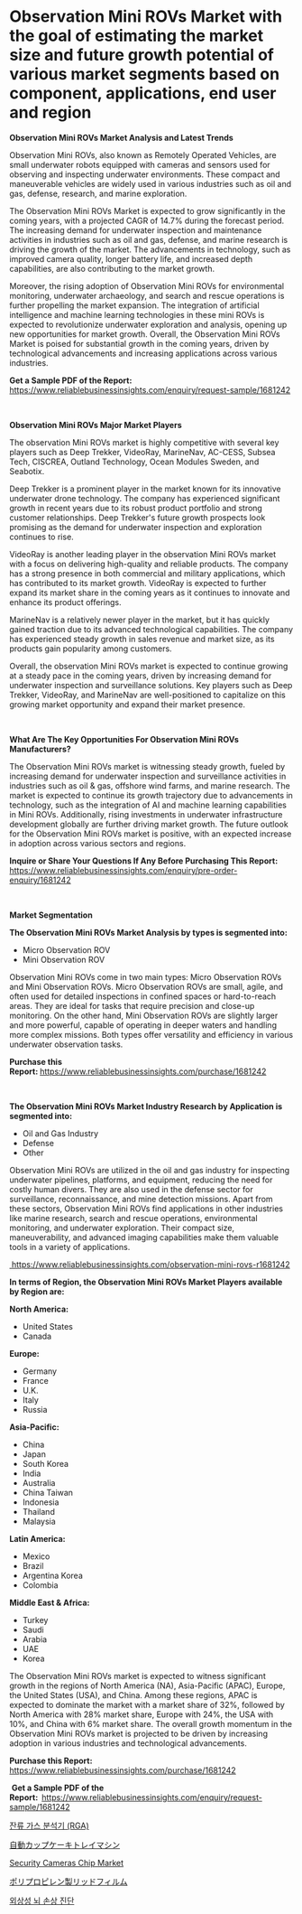 <p><h1>Observation Mini ROVs Market with the goal of estimating the market size and future growth potential of various market segments based on component, applications, end user and region</h1></p><p><strong>Observation Mini ROVs Market Analysis and Latest Trends</strong></p>
<p><p>Observation Mini ROVs, also known as Remotely Operated Vehicles, are small underwater robots equipped with cameras and sensors used for observing and inspecting underwater environments. These compact and maneuverable vehicles are widely used in various industries such as oil and gas, defense, research, and marine exploration.</p><p>The Observation Mini ROVs Market is expected to grow significantly in the coming years, with a projected CAGR of 14.7% during the forecast period. The increasing demand for underwater inspection and maintenance activities in industries such as oil and gas, defense, and marine research is driving the growth of the market. The advancements in technology, such as improved camera quality, longer battery life, and increased depth capabilities, are also contributing to the market growth.</p><p>Moreover, the rising adoption of Observation Mini ROVs for environmental monitoring, underwater archaeology, and search and rescue operations is further propelling the market expansion. The integration of artificial intelligence and machine learning technologies in these mini ROVs is expected to revolutionize underwater exploration and analysis, opening up new opportunities for market growth. Overall, the Observation Mini ROVs Market is poised for substantial growth in the coming years, driven by technological advancements and increasing applications across various industries.</p></p>
<p><strong>Get a Sample PDF of the Report:&nbsp;</strong> <a href="https://www.reliablebusinessinsights.com/enquiry/request-sample/1681242">https://www.reliablebusinessinsights.com/enquiry/request-sample/1681242</a></p>
<p>&nbsp;</p>
<p><strong>Observation Mini ROVs Major Market Players</strong></p>
<p><p>The observation Mini ROVs market is highly competitive with several key players such as Deep Trekker, VideoRay, MarineNav, AC-CESS, Subsea Tech, CISCREA, Outland Technology, Ocean Modules Sweden, and Seabotix. </p><p>Deep Trekker is a prominent player in the market known for its innovative underwater drone technology. The company has experienced significant growth in recent years due to its robust product portfolio and strong customer relationships. Deep Trekker's future growth prospects look promising as the demand for underwater inspection and exploration continues to rise.</p><p>VideoRay is another leading player in the observation Mini ROVs market with a focus on delivering high-quality and reliable products. The company has a strong presence in both commercial and military applications, which has contributed to its market growth. VideoRay is expected to further expand its market share in the coming years as it continues to innovate and enhance its product offerings.</p><p>MarineNav is a relatively newer player in the market, but it has quickly gained traction due to its advanced technological capabilities. The company has experienced steady growth in sales revenue and market size, as its products gain popularity among customers.</p><p>Overall, the observation Mini ROVs market is expected to continue growing at a steady pace in the coming years, driven by increasing demand for underwater inspection and surveillance solutions. Key players such as Deep Trekker, VideoRay, and MarineNav are well-positioned to capitalize on this growing market opportunity and expand their market presence.</p></p>
<p>&nbsp;</p>
<p><strong>What Are The Key Opportunities For Observation Mini ROVs Manufacturers?</strong></p>
<p><p>The Observation Mini ROVs market is witnessing steady growth, fueled by increasing demand for underwater inspection and surveillance activities in industries such as oil & gas, offshore wind farms, and marine research. The market is expected to continue its growth trajectory due to advancements in technology, such as the integration of AI and machine learning capabilities in Mini ROVs. Additionally, rising investments in underwater infrastructure development globally are further driving market growth. The future outlook for the Observation Mini ROVs market is positive, with an expected increase in adoption across various sectors and regions.</p></p>
<p><strong>Inquire or Share Your Questions If Any Before Purchasing This Report:</strong> <a href="https://www.reliablebusinessinsights.com/enquiry/pre-order-enquiry/1681242">https://www.reliablebusinessinsights.com/enquiry/pre-order-enquiry/1681242</a></p>
<p>&nbsp;</p>
<p><strong>Market Segmentation</strong></p>
<p><strong>The Observation Mini ROVs Market Analysis by types is segmented into:</strong></p>
<p><ul><li>Micro Observation ROV</li><li>Mini Observation ROV</li></ul></p>
<p><p>Observation Mini ROVs come in two main types: Micro Observation ROVs and Mini Observation ROVs. Micro Observation ROVs are small, agile, and often used for detailed inspections in confined spaces or hard-to-reach areas. They are ideal for tasks that require precision and close-up monitoring. On the other hand, Mini Observation ROVs are slightly larger and more powerful, capable of operating in deeper waters and handling more complex missions. Both types offer versatility and efficiency in various underwater observation tasks.</p></p>
<p><strong>Purchase this Report:&nbsp;</strong><a href="https://www.reliablebusinessinsights.com/purchase/1681242">https://www.reliablebusinessinsights.com/purchase/1681242</a></p>
<p>&nbsp;</p>
<p><strong>The Observation Mini ROVs Market Industry Research by Application is segmented into:</strong></p>
<p><ul><li>Oil and Gas Industry</li><li>Defense</li><li>Other</li></ul></p>
<p><p>Observation Mini ROVs are utilized in the oil and gas industry for inspecting underwater pipelines, platforms, and equipment, reducing the need for costly human divers. They are also used in the defense sector for surveillance, reconnaissance, and mine detection missions. Apart from these sectors, Observation Mini ROVs find applications in other industries like marine research, search and rescue operations, environmental monitoring, and underwater exploration. Their compact size, maneuverability, and advanced imaging capabilities make them valuable tools in a variety of applications.</p></p>
<p><a href="https://www.reliablebusinessinsights.com/observation-mini-rovs-r1681242">&nbsp;https://www.reliablebusinessinsights.com/observation-mini-rovs-r1681242</a></p>
<p><strong>In terms of Region, the Observation Mini ROVs Market Players available by Region are:</strong></p>
<p>
    <p> <strong> North America: </strong>
        <ul>
            <li>United States</li>
            <li>Canada</li>
        </ul>
        </p> 
    <p> <strong> Europe: </strong>
        <ul>
            <li>Germany</li>
            <li>France</li>
            <li>U.K.</li>
            <li>Italy</li>
            <li>Russia</li>
        </ul>
        </p> 
    <p> <strong> Asia-Pacific: </strong>
        <ul>
            <li>China</li>
            <li>Japan</li>
            <li>South Korea</li>
            <li>India</li>
            <li>Australia</li>
            <li>China Taiwan</li>
            <li>Indonesia</li>
            <li>Thailand</li>
            <li>Malaysia</li>
        </ul>
        </p> 
    <p> <strong> Latin America: </strong>
        <ul>
            <li>Mexico</li>
            <li>Brazil</li>
            <li>Argentina Korea</li>
            <li>Colombia</li>
        </ul>
        </p> 
    <p> <strong> Middle East & Africa: </strong>
        <ul>
            <li>Turkey</li>
            <li>Saudi</li>
            <li>Arabia</li>
            <li>UAE</li>
            <li>Korea</li>
        </ul>
    </p>
    </p>
<p><p>The Observation Mini ROVs market is expected to witness significant growth in the regions of North America (NA), Asia-Pacific (APAC), Europe, the United States (USA), and China. Among these regions, APAC is expected to dominate the market with a market share of 32%, followed by North America with 28% market share, Europe with 24%, the USA with 10%, and China with 6% market share. The overall growth momentum in the Observation Mini ROVs market is projected to be driven by increasing adoption in various industries and technological advancements.</p></p>
<p><strong>Purchase this Report: </strong><a href="https://www.reliablebusinessinsights.com/purchase/1681242">https://www.reliablebusinessinsights.com/purchase/1681242</a></p>
<p>&nbsp;<strong>Get a Sample PDF of the Report:&nbsp;&nbsp;</strong><a href="https://www.reliablebusinessinsights.com/enquiry/request-sample/1681242">https://www.reliablebusinessinsights.com/enquiry/request-sample/1681242</a></p>
<p><strong></strong></p>
<p><p><a href="https://github.com/rustymarie2024/Market-Research-Report-List-1/blob/main/859014994374.md">잔류 가스 분석기 (RGA)</a></p><p><a href="https://github.com/AylinBeier/Market-Research-Report-List-1/blob/main/7466768100807.md">自動カップケーキトレイマシン</a></p><p><a href="https://issuu.com/reportprime-2/docs/security-cameras-chip-market-size-2030.pptx">Security Cameras Chip Market</a></p><p><a href="https://github.com/VellaJacobi2023/Market-Research-Report-List-1/blob/main/6749297100806.md">ポリプロピレン製リッドフィルム</a></p><p><a href="https://github.com/giancarlo642004/Market-Research-Report-List-1/blob/main/484933794373.md">외상성 뇌 손상 진단</a></p></p>